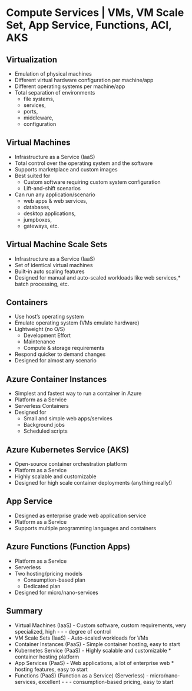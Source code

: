 # Compute Services | VMs, VM Scale Set, App Service, Functions, ACI, AKS

## Virtualization
- Emulation of physical machines
- Different virtual hardware configuration per machine/app
- Different operating systems per machine/app
- Total separation of environments
    - file systems,
    - services,
    - ports,
    - middleware,
    - configuration

## Virtual Machines
- Infrastructure as a Service (IaaS)
- Total control over the operating system and the software
- Supports marketplace and custom images
- Best suited for
    - Custom software requiring custom system configuration
    - Lift-and-shift scenarios
- Can run any application/scenario
    - web apps & web services,
    - databases,
    - desktop applications,
    - jumpboxes,
    - gateways, etc.

## Virtual Machine Scale Sets
- Infrastructure as a Service (IaaS)
- Set of identical virtual machines
- Built-in auto scaling features
- Designed for manual and auto-scaled workloads like web services,* batch processing, etc.

## Containers
- Use host’s operating system
- Emulate operating system (VMs emulate hardware)
- Lightweight (no O/S)
    - Development Effort
    - Maintenance
    - Compute & storage requirements
- Respond quicker to demand changes
- Designed for almost any scenario

## Azure Container Instances
- Simplest and fastest way to run a container in Azure
- Platform as a Service
- Serverless Containers
- Designed for
    - Small and simple web apps/services
    - Background jobs
    - Scheduled scripts

## Azure Kubernetes Service (AKS)
- Open-source container orchestration platform
- Platform as a Service
- Highly scalable and customizable
- Designed for high scale container deployments (anything really!)

## App Service
- Designed as enterprise grade web application service
- Platform as a Service
- Supports multiple programming languages and containers

## Azure Functions (Function Apps)
- Platform as a Service
- Serverless
- Two hosting/pricing models
    - Consumption-based plan
    - Dedicated plan
- Designed for micro/nano-services

## Summary
- Virtual Machines (IaaS) - Custom software, custom requirements, very specialized, high - - - degree of control
- VM Scale Sets (IaaS) - Auto-scaled workloads for VMs
- Container Instances (PaaS) - Simple container hosting, easy to start
- Kubernetes Service (PaaS) - Highly scalable and customizable * container hosting platform
- App Services (PaaS) - Web applications, a lot of enterprise web * hosting features, easy to start
- Functions (PaaS) (Function as a Service) (Serverless) - micro/nano-services, excellent - - - consumption-based pricing, easy to start
